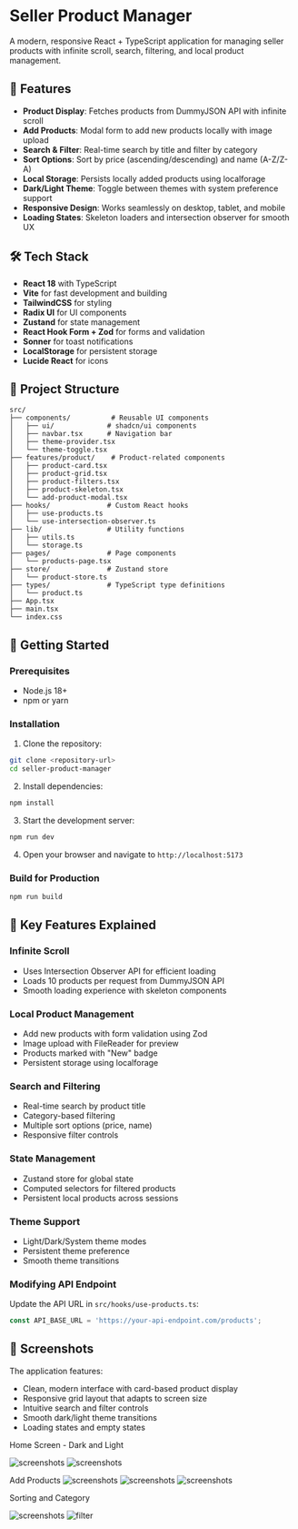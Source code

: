 # Seller Product Manager

A modern, responsive React + TypeScript application for managing seller products with infinite scroll, search, filtering, and local product management.

## 🚀 Features

- **Product Display**: Fetches products from DummyJSON API with infinite scroll
- **Add Products**: Modal form to add new products locally with image upload
- **Search & Filter**: Real-time search by title and filter by category
- **Sort Options**: Sort by price (ascending/descending) and name (A-Z/Z-A)
- **Local Storage**: Persists locally added products using localforage
- **Dark/Light Theme**: Toggle between themes with system preference support
- **Responsive Design**: Works seamlessly on desktop, tablet, and mobile
- **Loading States**: Skeleton loaders and intersection observer for smooth UX

## 🛠️ Tech Stack

- **React 18** with TypeScript
- **Vite** for fast development and building
- **TailwindCSS** for styling
- **Radix UI** for UI components 
- **Zustand** for state management
- **React Hook Form + Zod** for forms and validation
- **Sonner** for toast notifications
- **LocalStorage** for persistent storage
- **Lucide React** for icons

## 📁 Project Structure

```
src/
├── components/          # Reusable UI components
│   ├── ui/             # shadcn/ui components
│   ├── navbar.tsx      # Navigation bar
│   ├── theme-provider.tsx
│   └── theme-toggle.tsx
├── features/product/    # Product-related components
│   ├── product-card.tsx
│   ├── product-grid.tsx
│   ├── product-filters.tsx
│   ├── product-skeleton.tsx
│   └── add-product-modal.tsx
├── hooks/              # Custom React hooks
│   ├── use-products.ts
│   └── use-intersection-observer.ts
├── lib/                # Utility functions
│   ├── utils.ts
│   └── storage.ts
├── pages/              # Page components
│   └── products-page.tsx
├── store/              # Zustand store
│   └── product-store.ts
├── types/              # TypeScript type definitions
│   └── product.ts
├── App.tsx
├── main.tsx
└── index.css
```

## 🚦 Getting Started

### Prerequisites

- Node.js 18+ 
- npm or yarn

### Installation

1. Clone the repository:
```bash
git clone <repository-url>
cd seller-product-manager
```

2. Install dependencies:
```bash
npm install
```

3. Start the development server:
```bash
npm run dev
```

4. Open your browser and navigate to `http://localhost:5173`

### Build for Production

```bash
npm run build
```



## 🎯 Key Features Explained

### Infinite Scroll
- Uses Intersection Observer API for efficient loading
- Loads 10 products per request from DummyJSON API
- Smooth loading experience with skeleton components

### Local Product Management
- Add new products with form validation using Zod
- Image upload with FileReader for preview
- Products marked with "New" badge
- Persistent storage using localforage

### Search and Filtering
- Real-time search by product title
- Category-based filtering
- Multiple sort options (price, name)
- Responsive filter controls

### State Management
- Zustand store for global state
- Computed selectors for filtered products
- Persistent local products across sessions

### Theme Support
- Light/Dark/System theme modes
- Persistent theme preference
- Smooth theme transitions


### Modifying API Endpoint
Update the API URL in `src/hooks/use-products.ts`:

```typescript
const API_BASE_URL = 'https://your-api-endpoint.com/products';
```


## 📱 Screenshots

The application features:
- Clean, modern interface with card-based product display
- Responsive grid layout that adapts to screen size
- Intuitive search and filter controls
- Smooth dark/light theme transitions
- Loading states and empty states

Home Screen - Dark and Light

![screenshots](src/public/dark.png) ![screenshots](src/public/light.png)

Add Products 
![screenshots](<src/public/add product.png>)
![screenshots](<src/public/add product errors.png>)  ![screenshots](<src/public/added product.png>)  

Sorting and Category

![screenshots](<src/public/multi sorts.png>) 
![filter](filter.png)